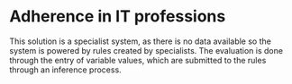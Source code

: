 # Adherence in IT professions

This solution is a specialist system, as there is no data available so the system is powered by rules created by specialists.
The evaluation is done through the entry of variable values, which are submitted to the rules through an inference process.